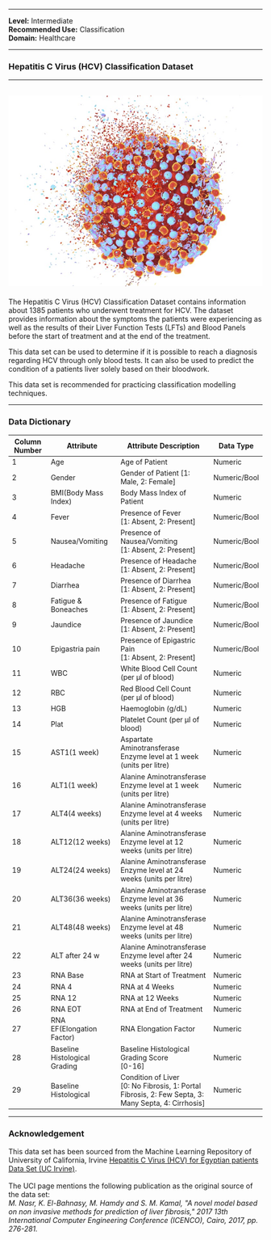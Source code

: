 
---

**Level:** Intermediate <br/>
**Recommended Use:** Classification  <br/>
**Domain:** Healthcare <br/>

---

### Hepatitis C Virus (HCV) Classification Dataset

---
![](HepatitusCVirus.jpg)
---


The Hepatitis C Virus (HCV) Classification Dataset contains information about 1385 patients who underwent treatment for HCV. The dataset provides information about the symptoms the patients were experiencing as well as the results of their Liver Function Tests (LFTs) and Blood Panels before the start of treatment and at the end of the treatment.

This data set can be used to determine if it is possible to reach a diagnosis regarding HCV through only blood tests. It can also be used to predict the condition of a patients liver solely based on their bloodwork.

This data set is recommended for practicing classification modelling techniques.

---

### Data Dictionary

| Column Number | Attribute                     | Attribute Description                                                                                 | Data Type    |
| ------------- | ----------------------------- | ----------------------------------------------------------------------------------------------------- | ------------ |
| 1             | Age                           | Age of Patient                                                                                        | Numeric      |
| 2             | Gender                        | Gender of Patient [1: Male, 2: Female]                                                                | Numeric/Bool |
| 3             | BMI(Body Mass Index)          | Body Mass Index of Patient                                                                            | Numeric      |
| 4             | Fever                         | Presence of Fever <br>[1: Absent, 2: Present]                                                         | Numeric/Bool |
| 5             | Nausea/Vomiting               | Presence of Nausea/Vomiting<br>[1: Absent, 2: Present]                                                | Numeric/Bool |
| 6             | Headache                      | Presence of Headache<br>[1: Absent, 2: Present]                                                       | Numeric/Bool |
| 7             | Diarrhea                      | Presence of Diarrhea<br>[1: Absent, 2: Present]                                                       | Numeric/Bool |
| 8             | Fatigue & Boneaches           | Presence of Fatigue<br>[1: Absent, 2: Present]                                                        | Numeric/Bool |
| 9             | Jaundice                      | Presence of Jaundice<br>[1: Absent, 2: Present]                                                       | Numeric/Bool |
| 10            | Epigastria pain               | Presence of Epigastric Pain<br>[1: Absent, 2: Present]                                                | Numeric/Bool |
| 11            | WBC                           | White Blood Cell Count<br>(per μl of blood)                                                           | Numeric      |
| 12            | RBC                           | Red Blood Cell Count<br>(per μl of blood)                                                             | Numeric      |
| 13            | HGB                           | Haemoglobin (g/dL)                                                                                    | Numeric      |
| 14            | Plat                          | Platelet Count (per μl of blood)                                                                      | Numeric      |
| 15            | AST1(1 week)                  | Aspartate Aminotransferase Enzyme level at 1 week (units per litre)                                   | Numeric      |
| 16            | ALT1(1 week)                  | Alanine Aminotransferase Enzyme level at 1 week (units per litre)                                     | Numeric      |
| 17            | ALT4(4 weeks)                 | Alanine Aminotransferase Enzyme level at 4 weeks (units per litre)                                    | Numeric      |
| 18            | ALT12(12 weeks)               | Alanine Aminotransferase Enzyme level at 12 weeks (units per litre)                                   | Numeric      |
| 19            | ALT24(24 weeks)               | Alanine Aminotransferase Enzyme level at 24 weeks (units per litre)                                   | Numeric      |
| 20            | ALT36(36 weeks)               | Alanine Aminotransferase Enzyme level at 36 weeks (units per litre)                                   | Numeric      |
| 21            | ALT48(48 weeks)               | Alanine Aminotransferase Enzyme level at 48 weeks (units per litre)                                   | Numeric      |
| 22            | ALT after 24 w                | Alanine Aminotransferase Enzyme level after 24 weeks (units per litre)                                | Numeric      |
| 23            | RNA Base                      | RNA at Start of Treatment                                                                             | Numeric      |
| 24            | RNA 4                         | RNA at 4 Weeks                                                                                        | Numeric      |
| 25            | RNA 12                        | RNA at 12 Weeks                                                                                       | Numeric      |
| 26            | RNA EOT                       | RNA at End of Treatment                                                                               | Numeric      |
| 27            | RNA EF(Elongation Factor)     | RNA Elongation Factor                                                                                 | Numeric      |
| 28            | Baseline Histological Grading | Baseline Histological Grading Score <br>[0-16]                                                        | Numeric      |
| 29            | Baseline Histological         | Condition of Liver<br>[0: No Fibrosis, 1: Portal Fibrosis, 2: Few Septa, 3: Many Septa, 4: Cirrhosis] | Numeric      |



---

### Acknowledgement

This data set has been sourced from the Machine Learning Repository of
University of California, Irvine [Hepatitis C Virus (HCV) for Egyptian patients Data Set (UC
Irvine)](https://archive.ics.uci.edu/ml/datasets/Hepatitis+C+Virus+%28HCV%29+for+Egyptian+patients#).  
<br/>
The UCI page mentions the following publication as the original source of the
data set:  
*M. Nasr, K. El-Bahnasy, M. Hamdy and S. M. Kamal, "A novel model based on non invasive methods for prediction 
of liver fibrosis," 2017 13th International Computer Engineering Conference (ICENCO), Cairo, 2017, pp. 276-281.*
